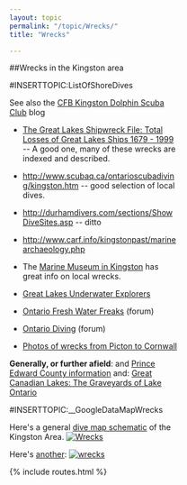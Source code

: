 ```yaml
---
layout: topic
permalink: "/topic/Wrecks/"
title: "Wrecks"

---
```


##Wrecks in the Kingston area

<div class="sidebar"  style="width:300px">
#INSERTTOPIC:ListOfShoreDives


See also the <a href="http://dolphinscubaclub.blogspot.com/">CFB Kingston Dolphin Scuba Club</a> blog

* [The Great Lakes Shipwreck File: Total Losses of Great Lakes Ships 1679 - 1999](http://www.boatnerd.com/swayze/shipwreck/) -- A good one, many of these wrecks are indexed and described.
*  http://www.scubaq.ca/ontarioscubadiving/kingston.htm -- good selection of local dives.

* http://durhamdivers.com/sections/ShowDiveSites.asp -- ditto
* http://www.carf.info/kingstonpast/marinearchaeology.php
* The [Marine Museum in Kingston](http://www.marmuseum.ca/wrecks.html) has great info on local wrecks.
* <a href="http://www.gluediveclub.com/">Great Lakes Underwater Explorers</a>
* <a href="http://www.scubaboard.com/forums/ontario-fresh-water-freaks/">Ontario Fresh Water Freaks</a> (forum)
* <a href="http://www.ontariodiving.com">Ontario Diving</a> (forum)
* <a href="http://www.Kingstonunderwater.com">Photos of wrecks from Picton to Cornwall</a>

**Generally, or further afield**:
and [Prince Edward County information](http://www.pec.on.ca/other/scuba.html#wrecks)
and: [Great Canadian Lakes: The Graveyards of Lake Ontario](http://www.greatcanadianlakes.com/ontario/lake_ontario/his_page3.htm)

#INSERTTOPIC:__GoogleDataMapWrecks

Here's a general [dive map schematic](http://www.ecophotoexplorers.com/images/kingston_divemap.gif) of the Kingston Area.
<a href="http://www.ecophotoexplorers.com/images/kingston_divemap.gif"><img src="http://k7waterfront.org/Images/th_ecophotoexplorers.jpg" class="imagelink" alt="Wrecks"></a>

Here's [another](http://dive.kingston.net/kingston.htm):
<a href="http://dive.kingston.net/kingston.htm"><img src="http://k7waterfront.org/Images/th_divekingstonnet.gif" alt="wrecks" class="imagelink"></a></div>

{% include routes.html %}
